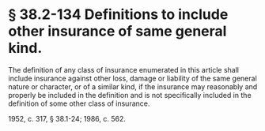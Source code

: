 # § 38.2-134 Definitions to include other insurance of same general kind.

<p>The definition of any class of insurance enumerated in this article shall include insurance against other loss, damage or liability of the same general nature or character, or of a similar kind, if the insurance may reasonably and properly be included in the definition and is not specifically included in the definition of some other class of insurance.</p><p>1952, c. 317, § 38.1-24; 1986, c. 562.</p>